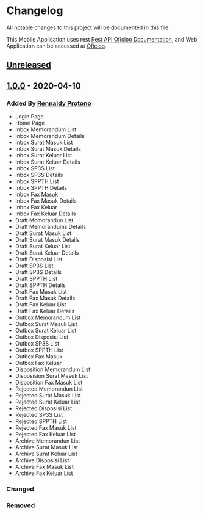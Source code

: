 # Changelog
All notable changes to this project will be documented in this file.

This Mobile Application uses rest [Rest API Oficioo Documentation](https://rest.pertamina.oficioo.id/swagger/index.html), and Web Application can be accessed at  [Oficioo](https://pertamina.oficioo.id/#!/Master/Template/Inbox/#!/Inbox/Memorandum/List).

## [Unreleased](https://www.google.com)

## [1.0.0](https://www.google.com) - 2020-04-10
### Added By [Rennaldy Protono](https://github.com/0plus)
- Login Page
- Home Page
- Inbox Memorandum List
- Inbox Memorandum Details
- Inbox Surat Masuk List
- Inbox Surat Masuk Details
- Inbox Surat Keluar List
- Inbox Surat Keluar Details
- Inbox SP3S List
- Inbox SP3S Details
- Inbox SPPTH List
- Inbox SPPTH Details
- Inbox Fax Masuk
- Inbox Fax Masuk Details
- Inbox Fax Keluar
- Inbox Fax Keluar Details
- Draft Momorandun List
- Draft Memorandums Details
- Draft Surat Masuk List
- Draft Surat Masuk Details
- Draft Surat Keluar List
- Draft Surat Keluar Details
- Draft Disposisi List
- Draft SP3S List
- Draft SP3S Details
- Draft SPPTH List
- Draft SPPTH Details
- Draft Fax Masuk List
- Draft Fax Masuk Details
- Draft Fax Keluar List
- Draft Fax Keluar Details
- Outbox Memorandum List
- Outbox Surat Masuk List
- Outbox Surat Keluar List
- Outbox Disposisi List
- Outbox SP3S List
- Outbox SPPTH List
- Outbox Fax Masuk
- Outbox Fax Keluar
- Disposition Memorandum List
- Disposision Surat Masuk List
- Disposition Fax Masuk List
- Rejected Memorandun List
- Rejected Surat Masuk List
- Rejected Surat Keluar List
- Rejected Disposisi List
- Rejected  SP3S List
- Rejected SPPTH List
- Rejected Fax Masuk List
- Rejected Fax Keluar List
- Archive Memorandun List
- Archive Surat Masuk List
- Archive Surat Keluar List
- Archive Disposisi List
- Archive Fax Masuk List
- Archive Fax Keluar List

### Changed

### Removed


